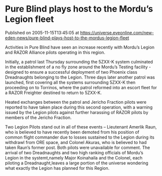 # Pure Blind plays host to the Mordu’s Legion fleet
Published on 2005-11-15T13:45:05 at https://universe.eveonline.com/new-eden-news/pure-blind-plays-host-to-the-mordus-legion-fleet

Activities in Pure Blind have seen an increase recently with Mordu’s Legion and RAZOR Alliance pilots operating in this region.   
  
Initially, a patrol last Thursday surrounding the 5ZXX-K system culminated in the establishment of a no fly zone around the Mordu’s Testing facility - designed to ensure a successful deployment of two Phoenix class Dreadnaughts belonging to the Legion. Three days later another patrol was launched, first covering all the systems surrounding 5ZXX-K then proceeding on to Torrinos, where the patrol reformed into an escort fleet for a RAZOR Freighter destined to return to 5ZXX-K.   
  
Heated exchanges between the patrol and Jericho Fraction pilots were reported to have taken place during this second operation, with a warning issued by the Legion pilots against further harassing of RAZOR pilots by members of the Jericho Fraction.   
  
Two Legion Pilots stand out in all of these events – Lieutenant Amerlik Raun, who is believed to have recently been demoted from his position of common flight commander due to losses sustained to the Legion during its withdrawl from ORE space, and Colonel Akuras, who is believed to had taken Raun’s former post. Both pilots were unavailable for comment. The arrival of two Dreadnaughts and two high ranking officials of Mordu’s Legion in the systemt,namely Major Koinahaila and the Colonel, each piloting a Dreadnaught,leaves a large portion of the universe wondering what exactly the Legion has planned for this Region.
